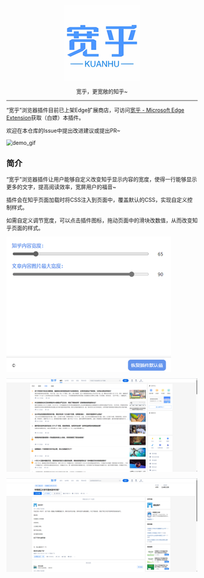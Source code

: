 

<p align="center"><a href="https://microsoftedge.microsoft.com/addons/detail/宽乎/hmindbfdihniclppncnibofigclijheb" target="_blank" rel="noreferrer noopener"><img width="200" src="https://raw.githubusercontent.com/ATX735/ATX735.github.io/main/IMG_Storage/202305131828329.png"></a></p>
<p align="center">宽乎，更宽敞的知乎~</p>

------

“宽乎”浏览器插件目前已上架Edge扩展商店，可访问[宽乎 - Microsoft Edge Extension](https://microsoftedge.microsoft.com/addons/detail/宽乎/hmindbfdihniclppncnibofigclijheb)获取（白嫖）本插件。

欢迎在本仓库的Issue中提出改进建议或提出PR~

![demo_gif](https://raw.githubusercontent.com/ATX735/ATX735.github.io/main/IMG_Storage/202305121647225.gif)

## 简介

“宽乎”浏览器插件让用户能够自定义改变知乎显示内容的宽度，使得一行能够显示更多的文字，提高阅读效率，宽屏用户的福音~

插件会在知乎页面加载时将CSS注入到页面中，覆盖默认的CSS，实现自定义控制样式。

如需自定义调节宽度，可以点击插件图标，拖动页面中的滑块改数值，从而改变知乎页面的样式。

<img src="https://raw.githubusercontent.com/ATX735/ATX735.github.io/main/IMG_Storage/202304241101938.png" alt="image-20230424110124899" style="zoom: 80%;" />

![image-20230424105650466](https://raw.githubusercontent.com/ATX735/ATX735.github.io/main/IMG_Storage/202304241056676.png)

![image-20230424113127759](https://raw.githubusercontent.com/ATX735/ATX735.github.io/main/IMG_Storage/202304241131960.png)
